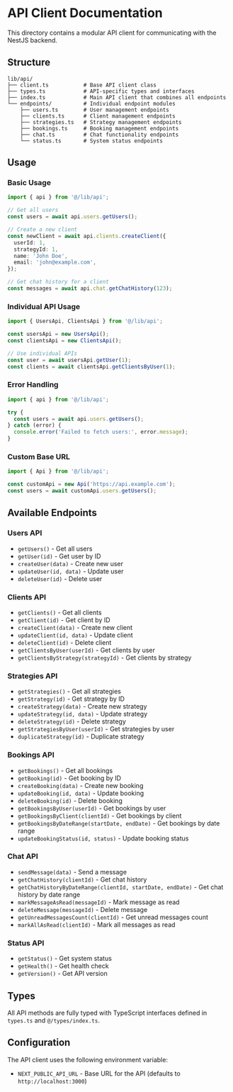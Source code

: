 # API Client Documentation

This directory contains a modular API client for communicating with the NestJS backend.

## Structure

```
lib/api/
├── client.ts           # Base API client class
├── types.ts            # API-specific types and interfaces
├── index.ts            # Main API client that combines all endpoints
└── endpoints/          # Individual endpoint modules
    ├── users.ts        # User management endpoints
    ├── clients.ts      # Client management endpoints
    ├── strategies.ts   # Strategy management endpoints
    ├── bookings.ts     # Booking management endpoints
    ├── chat.ts         # Chat functionality endpoints
    └── status.ts       # System status endpoints
```

## Usage

### Basic Usage

```typescript
import { api } from '@/lib/api';

// Get all users
const users = await api.users.getUsers();

// Create a new client
const newClient = await api.clients.createClient({
  userId: 1,
  strategyId: 1,
  name: 'John Doe',
  email: 'john@example.com',
});

// Get chat history for a client
const messages = await api.chat.getChatHistory(123);
```

### Individual API Usage

```typescript
import { UsersApi, ClientsApi } from '@/lib/api';

const usersApi = new UsersApi();
const clientsApi = new ClientsApi();

// Use individual APIs
const user = await usersApi.getUser(1);
const clients = await clientsApi.getClientsByUser(1);
```

### Error Handling

```typescript
import { api } from '@/lib/api';

try {
  const users = await api.users.getUsers();
} catch (error) {
  console.error('Failed to fetch users:', error.message);
}
```

### Custom Base URL

```typescript
import { Api } from '@/lib/api';

const customApi = new Api('https://api.example.com');
const users = await customApi.users.getUsers();
```

## Available Endpoints

### Users API
- `getUsers()` - Get all users
- `getUser(id)` - Get user by ID
- `createUser(data)` - Create new user
- `updateUser(id, data)` - Update user
- `deleteUser(id)` - Delete user

### Clients API
- `getClients()` - Get all clients
- `getClient(id)` - Get client by ID
- `createClient(data)` - Create new client
- `updateClient(id, data)` - Update client
- `deleteClient(id)` - Delete client
- `getClientsByUser(userId)` - Get clients by user
- `getClientsByStrategy(strategyId)` - Get clients by strategy

### Strategies API
- `getStrategies()` - Get all strategies
- `getStrategy(id)` - Get strategy by ID
- `createStrategy(data)` - Create new strategy
- `updateStrategy(id, data)` - Update strategy
- `deleteStrategy(id)` - Delete strategy
- `getStrategiesByUser(userId)` - Get strategies by user
- `duplicateStrategy(id)` - Duplicate strategy

### Bookings API
- `getBookings()` - Get all bookings
- `getBooking(id)` - Get booking by ID
- `createBooking(data)` - Create new booking
- `updateBooking(id, data)` - Update booking
- `deleteBooking(id)` - Delete booking
- `getBookingsByUser(userId)` - Get bookings by user
- `getBookingsByClient(clientId)` - Get bookings by client
- `getBookingsByDateRange(startDate, endDate)` - Get bookings by date range
- `updateBookingStatus(id, status)` - Update booking status

### Chat API
- `sendMessage(data)` - Send a message
- `getChatHistory(clientId)` - Get chat history
- `getChatHistoryByDateRange(clientId, startDate, endDate)` - Get chat history by date range
- `markMessageAsRead(messageId)` - Mark message as read
- `deleteMessage(messageId)` - Delete message
- `getUnreadMessagesCount(clientId)` - Get unread messages count
- `markAllAsRead(clientId)` - Mark all messages as read

### Status API
- `getStatus()` - Get system status
- `getHealth()` - Get health check
- `getVersion()` - Get API version

## Types

All API methods are fully typed with TypeScript interfaces defined in `types.ts` and `@/types/index.ts`.

## Configuration

The API client uses the following environment variable:
- `NEXT_PUBLIC_API_URL` - Base URL for the API (defaults to `http://localhost:3000`) 